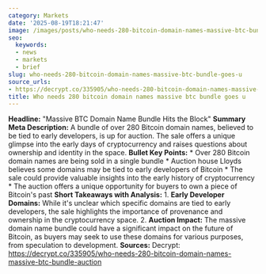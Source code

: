 ```yaml
---
category: Markets
date: '2025-08-19T18:21:47'
image: /images/posts/who-needs-280-bitcoin-domain-names-massive-btc-bundle-goes-u.png
seo:
  keywords:
  - news
  - markets
  - brief
slug: who-needs-280-bitcoin-domain-names-massive-btc-bundle-goes-u
source_urls:
- https://decrypt.co/335905/who-needs-280-bitcoin-domain-names-massive-btc-bundle-auction
title: Who needs 280 bitcoin domain names massive btc bundle goes u
---
```


**Headline:** "Massive BTC Domain Name Bundle Hits the Block"  **Summary Meta Description:** A bundle of over 280 Bitcoin domain names, believed to be tied to early developers, is up for auction. The sale offers a unique glimpse into the early days of cryptocurrency and raises questions about ownership and identity in the space.  **Bullet Key Points:**  * Over 280 Bitcoin domain names are being sold in a single bundle * Auction house Lloyds believes some domains may be tied to early developers of Bitcoin * The sale could provide valuable insights into the early history of cryptocurrency * The auction offers a unique opportunity for buyers to own a piece of Bitcoin's past  **Short Takeaways with Analysis:**  1. **Early Developer Domains:** While it's unclear which specific domains are tied to early developers, the sale highlights the importance of provenance and ownership in the cryptocurrency space. 2. **Auction Impact:** The massive domain name bundle could have a significant impact on the future of Bitcoin, as buyers may seek to use these domains for various purposes, from speculation to development.  **Sources:** Decrypt: https://decrypt.co/335905/who-needs-280-bitcoin-domain-names-massive-btc-bundle-auction